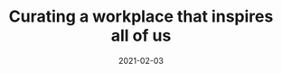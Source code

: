---
title: Curating a workplace that inspires all of us
category: Marketing
image: '/src/assets/blog/blog1.png'
date: 2021-02-03
---